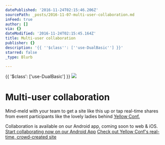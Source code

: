 ```yaml
---
datePublished: '2016-11-24T02:15:46.206Z'
sourcePath: _posts/2016-11-07-multi-user-collaboration.md
inFeed: true
author: []
via: {}
dateModified: '2016-11-24T02:15:45.164Z'
title: Multi-user collaboration
publisher: {}
description: '{{ ''$class'': [''use-DualBasic''] }}'
starred: false
_type: Blurb

---
```

{{ '$class': \['use-DualBasic'\] }}
![](https://the-grid-user-content.s3-us-west-2.amazonaws.com/8fb11765-80d9-4e7e-8c79-020d052d75e4.jpg)

# Multi-user collaboration

Mind-meld with your team to get a site like this up or tap real-time shares from event participants like the lovely ladies behind [Yellow Conf.][0]

Collaboration is available on our Android app, coming soon to web & iOS.
[Start collaborating now on our Android App][1]
[Check out Yellow Conf's real-time, crowd-created site][0]

[0]: http://yellow.community/
[1]: https://play.google.com/store/apps/details?id=io.thegrid.app&hl=en
